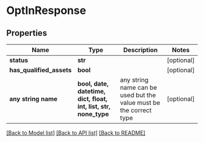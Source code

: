 # OptInResponse


## Properties
Name | Type | Description | Notes
------------ | ------------- | ------------- | -------------
**status** | **str** |  | [optional] 
**has_qualified_assets** | **bool** |  | [optional] 
**any string name** | **bool, date, datetime, dict, float, int, list, str, none_type** | any string name can be used but the value must be the correct type | [optional]

[[Back to Model list]](../README.md#documentation-for-models) [[Back to API list]](../README.md#documentation-for-api-endpoints) [[Back to README]](../README.md)


